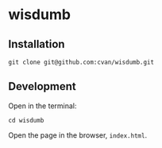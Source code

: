 wisdumb
=======


Installation
------------

    git clone git@github.com:cvan/wisdumb.git


Development
-----------

Open in the terminal:

    cd wisdumb

Open the page in the browser, `index.html`.
